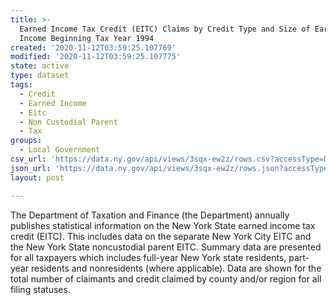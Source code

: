 ```yaml
---
title: >-
  Earned Income Tax Credit (EITC) Claims by Credit Type and Size of Earned
  Income Beginning Tax Year 1994
created: '2020-11-12T03:59:25.107769'
modified: '2020-11-12T03:59:25.107775'
state: active
type: dataset
tags:
  - Credit
  - Earned Income
  - Eitc
  - Non Custodial Parent
  - Tax
groups:
  - Local Government
csv_url: 'https://data.ny.gov/api/views/3sqx-ew2z/rows.csv?accessType=DOWNLOAD'
json_url: 'https://data.ny.gov/api/views/3sqx-ew2z/rows.json?accessType=DOWNLOAD'
layout: post

---
```

The Department of Taxation and Finance (the Department) annually publishes statistical information on the New York State earned income tax credit (EITC). This includes data on the separate New York City EITC and the New York State noncustodial parent EITC. Summary data are presented for all taxpayers which includes full-year New York state residents, part-year residents and nonresidents (where applicable). Data are shown for the total number of claimants and credit claimed by county and/or region for all filing statuses.
